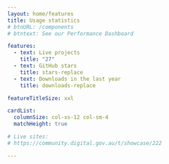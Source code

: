 ```yaml
---
layout: home/features
title: Usage statistics
# btnURL: /components
# btntext: See our Performance Dashboard

features:
  - text: Live projects
    title: "27"
  - text: GitHub stars
    title: stars-replace
  - text: Downloads in the last year
    title: downloads-replace

featureTitleSize: xxl

cardList:
  columnSize: col-xs-12 col-sm-4
  matchHeight: true

# Live sites:
# https://community.digital.gov.au/t/showcase/222

---
```

